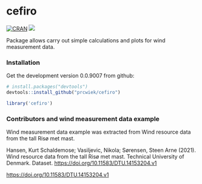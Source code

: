 
# cefiro

<!-- README.md is generated from README.Rmd. Please edit that file -->

<!-- badges: start -->

[![CRAN](https://www.r-pkg.org/badges/version/cefiro)](https://cran.r-project.org/package=cefiro)
[![](https://www.repostatus.org/badges/latest/wip.svg)](https://www.repostatus.org/#wip)
<!-- badges: end -->

Package allows carry out simple calculations and plots for wind
measurement data.

### Installation

Get the development version 0.0.9007 from github:

``` r
# install.packages("devtools")
devtools::install_github("prcwiek/cefiro")
```

``` r
library('cefiro')
```

### Contributors and wind measurement data example

Wind measurement data example was extracted from Wind resource data from
the tall Risø met mast.

Hansen, Kurt Schaldemose; Vasiljevic, Nikola; Sørensen, Steen Arne
(2021). Wind resource data from the tall Risø met mast. Technical
University of Denmark. Dataset.
<https://doi.org/10.11583/DTU.14153204.v1>

<https://doi.org/10.11583/DTU.14153204.v1>
